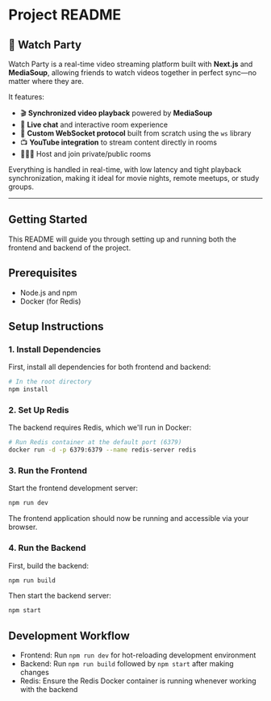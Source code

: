 # Project README

## 🎉 Watch Party

Watch Party is a real-time video streaming platform built with **Next.js** and **MediaSoup**, allowing friends to watch videos together in perfect sync—no matter where they are.

It features:

- 🎬 **Synchronized video playback** powered by **MediaSoup**
- 💬 **Live chat** and interactive room experience
- 🧠 **Custom WebSocket protocol** built from scratch using the `ws` library
- 📺 **YouTube integration** to stream content directly in rooms
- 🧑‍🤝‍🧑 Host and join private/public rooms

Everything is handled in real-time, with low latency and tight playback synchronization, making it ideal for movie nights, remote meetups, or study groups.

---

## Getting Started

This README will guide you through setting up and running both the frontend and backend of the project.

## Prerequisites

- Node.js and npm
- Docker (for Redis)

## Setup Instructions

### 1. Install Dependencies

First, install all dependencies for both frontend and backend:

```bash
# In the root directory
npm install
```

### 2. Set Up Redis

The backend requires Redis, which we'll run in Docker:

```bash
# Run Redis container at the default port (6379)
docker run -d -p 6379:6379 --name redis-server redis
```

### 3. Run the Frontend

Start the frontend development server:

```bash
npm run dev
```

The frontend application should now be running and accessible via your browser.

### 4. Run the Backend

First, build the backend:

```bash
npm run build
```

Then start the backend server:

```bash
npm start
```

## Development Workflow

- Frontend: Run `npm run dev` for hot-reloading development environment
- Backend: Run `npm run build` followed by `npm start` after making changes
- Redis: Ensure the Redis Docker container is running whenever working with the backend
